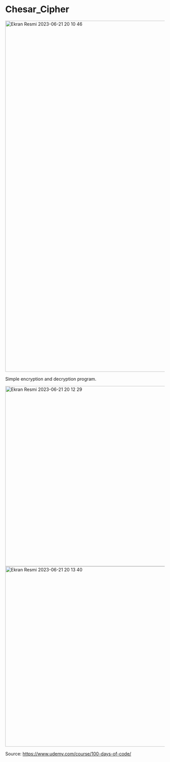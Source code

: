 # Chesar_Cipher
<img width="1108" alt="Ekran Resmi 2023-06-21 20 10 46" src="https://github.com/MetinKagit/Chesar_Cipher/assets/76729066/e4856be9-5a20-473b-97a4-bd45081c3489">

Simple encryption and decryption program.


<img width="569" alt="Ekran Resmi 2023-06-21 20 12 29" src="https://github.com/MetinKagit/Chesar_Cipher/assets/76729066/2d82ed1d-db8c-4f4c-bf8a-8b6cf3a6b0be">
<img width="569" alt="Ekran Resmi 2023-06-21 20 13 40" src="https://github.com/MetinKagit/Chesar_Cipher/assets/76729066/d8c8a9ec-e408-4a63-9b24-e291f485ae7a">

Source: https://www.udemy.com/course/100-days-of-code/
